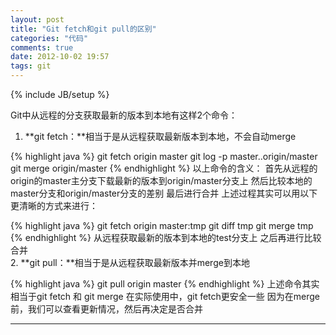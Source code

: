 ```yaml
---
layout: post
title: "Git fetch和git pull的区别"
categories: "代码"
comments: true
date: 2012-10-02 19:57
tags: git
---
```

{% include JB/setup %}

Git中从远程的分支获取最新的版本到本地有这样2个命令：  
1. **git fetch：**相当于是从远程获取最新版本到本地，不会自动merge

{% highlight java %}
git fetch origin master
git log -p master..origin/master
git merge origin/master
{% endhighlight %}
以上命令的含义：
首先从远程的origin的master主分支下载最新的版本到origin/master分支上
然后比较本地的master分支和origin/master分支的差别
最后进行合并
上述过程其实可以用以下更清晰的方式来进行：  

{% highlight java %}
git fetch origin master:tmp
git diff tmp
git merge tmp
{% endhighlight %}
从远程获取最新的版本到本地的test分支上
之后再进行比较合并  
2. **git pull：**相当于是从远程获取最新版本并merge到本地

{% highlight java %}
git pull origin master
{% endhighlight %}
上述命令其实相当于git fetch 和 git merge
在实际使用中，git fetch更安全一些
因为在merge前，我们可以查看更新情况，然后再决定是否合并 

---
